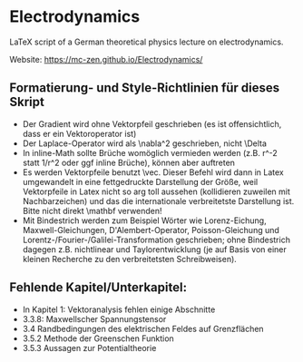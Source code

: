 # Electrodynamics

LaTeX script of a German theoretical physics lecture on electrodynamics. 

Website: https://mc-zen.github.io/Electrodynamics/

## Formatierung- und Style-Richtlinien für dieses Skript

- Der Gradient wird ohne Vektorpfeil geschrieben (es ist offensichtlich, dass er ein Vektoroperator ist)
- Der Laplace-Operator wird als \nabla^2 geschrieben, nicht \Delta
- In inline-Math sollte Brüche womöglich vermieden werden (z.B. r^-2 statt 1/r^2 oder ggf inline Brüche), können aber auftreten
- Es werden Vektorpfeile benutzt \vec. Dieser Befehl wird dann in Latex umgewandelt in eine fettgedruckte Darstellung der Größe, weil Vektorpfeile in Latex nicht so arg toll aussehen (kollidieren zuweilen mit Nachbarzeichen) und das die internationale verbreitetste Darstellung ist. Bitte nicht direkt \mathbf verwenden!
- Mit Bindestrich werden zum Beispiel Wörter wie Lorenz-Eichung, Maxwell-Gleichungen, D'Alembert-Operator, Poisson-Gleichung und Lorentz-/Fourier-/Galilei-Transformation geschrieben; ohne Bindestrich dagegen z.B. nichtlinear und Taylorentwicklung (je auf Basis von einer kleinen Recherche zu den verbreitetsten Schreibweisen). 

## Fehlende Kapitel/Unterkapitel:

- In Kapitel 1: Vektoranalysis fehlen einige Abschnitte
- 3.3.8: Maxwellscher Spannungstensor
- 3.4  Randbedingungen des elektrischen Feldes auf Grenzflächen
- 3.5.2	Methode der Greenschen Funktion
- 3.5.3	Aussagen zur Potentialtheorie
